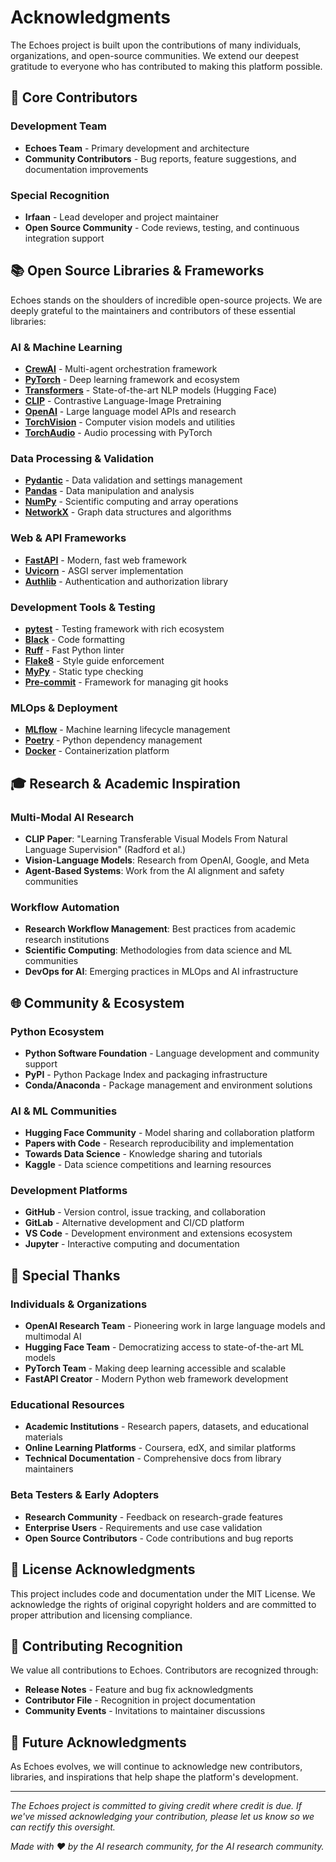# Acknowledgments

The Echoes project is built upon the contributions of many individuals, organizations, and open-source communities. We extend our deepest gratitude to everyone who has contributed to making this platform possible.

## 🤝 Core Contributors

### Development Team
- **Echoes Team** - Primary development and architecture
- **Community Contributors** - Bug reports, feature suggestions, and documentation improvements

### Special Recognition
- **Irfaan** - Lead developer and project maintainer
- **Open Source Community** - Code reviews, testing, and continuous integration support

## 📚 Open Source Libraries & Frameworks

Echoes stands on the shoulders of incredible open-source projects. We are deeply grateful to the maintainers and contributors of these essential libraries:

### AI & Machine Learning
- **[CrewAI](https://github.com/joaomdmoura/crewAI)** - Multi-agent orchestration framework
- **[PyTorch](https://pytorch.org/)** - Deep learning framework and ecosystem
- **[Transformers](https://huggingface.co/docs/transformers/index)** - State-of-the-art NLP models (Hugging Face)
- **[CLIP](https://github.com/OpenAI/CLIP)** - Contrastive Language-Image Pretraining
- **[OpenAI](https://platform.openai.com/)** - Large language model APIs and research
- **[TorchVision](https://pytorch.org/vision/)** - Computer vision models and utilities
- **[TorchAudio](https://pytorch.org/audio/)** - Audio processing with PyTorch

### Data Processing & Validation
- **[Pydantic](https://pydantic-docs.helpmanual.io/)** - Data validation and settings management
- **[Pandas](https://pandas.pydata.org/)** - Data manipulation and analysis
- **[NumPy](https://numpy.org/)** - Scientific computing and array operations
- **[NetworkX](https://networkx.org/)** - Graph data structures and algorithms

### Web & API Frameworks
- **[FastAPI](https://fastapi.tiangolo.com/)** - Modern, fast web framework
- **[Uvicorn](https://www.uvicorn.org/)** - ASGI server implementation
- **[Authlib](https://authlib.org/)** - Authentication and authorization library

### Development Tools & Testing
- **[pytest](https://pytest.org/)** - Testing framework with rich ecosystem
- **[Black](https://black.readthedocs.io/)** - Code formatting
- **[Ruff](https://beta.ruff.rs/)** - Fast Python linter
- **[Flake8](https://flake8.pycqa.org/)** - Style guide enforcement
- **[MyPy](https://mypy-lang.org/)** - Static type checking
- **[Pre-commit](https://pre-commit.com/)** - Framework for managing git hooks

### MLOps & Deployment
- **[MLflow](https://mlflow.org/)** - Machine learning lifecycle management
- **[Poetry](https://python-poetry.org/)** - Python dependency management
- **[Docker](https://www.docker.com/)** - Containerization platform

## 🎓 Research & Academic Inspiration

### Multi-Modal AI Research
- **CLIP Paper**: "Learning Transferable Visual Models From Natural Language Supervision" (Radford et al.)
- **Vision-Language Models**: Research from OpenAI, Google, and Meta
- **Agent-Based Systems**: Work from the AI alignment and safety communities

### Workflow Automation
- **Research Workflow Management**: Best practices from academic research institutions
- **Scientific Computing**: Methodologies from data science and ML communities
- **DevOps for AI**: Emerging practices in MLOps and AI infrastructure

## 🌐 Community & Ecosystem

### Python Ecosystem
- **Python Software Foundation** - Language development and community support
- **PyPI** - Python Package Index and packaging infrastructure
- **Conda/Anaconda** - Package management and environment solutions

### AI & ML Communities
- **Hugging Face Community** - Model sharing and collaboration platform
- **Papers with Code** - Research reproducibility and implementation
- **Towards Data Science** - Knowledge sharing and tutorials
- **Kaggle** - Data science competitions and learning resources

### Development Platforms
- **GitHub** - Version control, issue tracking, and collaboration
- **GitLab** - Alternative development and CI/CD platform
- **VS Code** - Development environment and extensions ecosystem
- **Jupyter** - Interactive computing and documentation

## 🙏 Special Thanks

### Individuals & Organizations
- **OpenAI Research Team** - Pioneering work in large language models and multimodal AI
- **Hugging Face Team** - Democratizing access to state-of-the-art ML models
- **PyTorch Team** - Making deep learning accessible and scalable
- **FastAPI Creator** - Modern Python web framework development

### Educational Resources
- **Academic Institutions** - Research papers, datasets, and educational materials
- **Online Learning Platforms** - Coursera, edX, and similar platforms
- **Technical Documentation** - Comprehensive docs from library maintainers

### Beta Testers & Early Adopters
- **Research Community** - Feedback on research-grade features
- **Enterprise Users** - Requirements and use case validation
- **Open Source Contributors** - Code contributions and bug reports

## 📄 License Acknowledgments

This project includes code and documentation under the MIT License. We acknowledge the rights of original copyright holders and are committed to proper attribution and licensing compliance.

## 🤝 Contributing Recognition

We value all contributions to Echoes. Contributors are recognized through:
- **Release Notes** - Feature and bug fix acknowledgments
- **Contributor File** - Recognition in project documentation
- **Community Events** - Invitations to maintainer discussions

## 🔮 Future Acknowledgments

As Echoes evolves, we will continue to acknowledge new contributors, libraries, and inspirations that help shape the platform's development.

---

*The Echoes project is committed to giving credit where credit is due. If we've missed acknowledging your contribution, please let us know so we can rectify this oversight.*

*Made with ❤️ by the AI research community, for the AI research community.*

